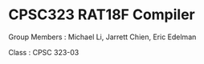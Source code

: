 # CPSC323 RAT18F Compiler

Group Members : Michael Li, Jarrett Chien, Eric Edelman

Class : CPSC 323-03






